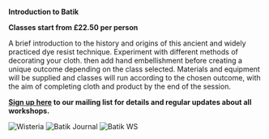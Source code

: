**Introduction to Batik**

**Classes start from £22.50 per person**

A brief introduction to the history and origins of this ancient and widely practiced dye resist technique.  Experiment with different methods of decorating your cloth. then add hand embellishment before creating a unique outcome depending on the class selected.
Materials and equipment will be supplied and classes will run according to the chosen outcome, with the aim of completing cloth and product by the end of the session.

**[Sign up here](/contact)  to our mailing list for details and regular updates about all workshops.**

![Wisteria](http://textilesatthestablehouse.co.uk/assets/Wisteria.jpg)
![Batik Journal](http://textilesatthestablehouse.co.uk/assets/BatikJournal.jpg)
![Batik WS](http://textilesatthestablehouse.co.uk/assets/BatikWS.jpg)
